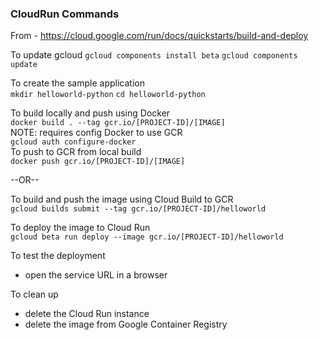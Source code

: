 ### CloudRun Commands  

From - https://cloud.google.com/run/docs/quickstarts/build-and-deploy  

To update gcloud
`gcloud components install beta`
`gcloud components update`

To create the sample application  
`mkdir helloworld-python`
`cd helloworld-python`

To build locally and push using Docker  
`docker build . --tag gcr.io/[PROJECT-ID]/[IMAGE]`  
NOTE: requires config Docker to use GCR  
`gcloud auth configure-docker`  
To push to GCR from local build  
`docker push gcr.io/[PROJECT-ID]/[IMAGE]`  

--OR--

To build and push the image using Cloud Build to GCR  
`gcloud builds submit --tag gcr.io/[PROJECT-ID]/helloworld`

To deploy the image to Cloud Run  
`gcloud beta run deploy --image gcr.io/[PROJECT-ID]/helloworld`

To test the deployment  
- open the service URL in a browser

To clean up  
- delete the Cloud Run instance
- delete the image from Google Container Registry  